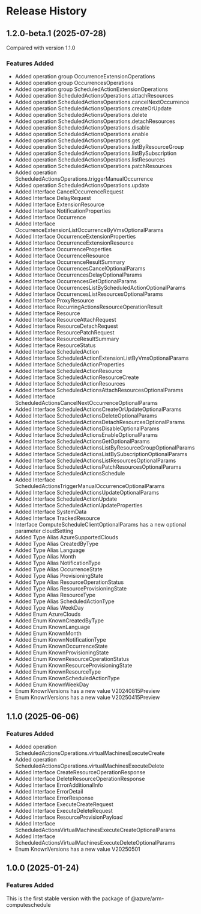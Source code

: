 # Release History

## 1.2.0-beta.1 (2025-07-28)
Compared with version 1.1.0

### Features Added
  - Added operation group OccurrenceExtensionOperations
  - Added operation group OccurrencesOperations
  - Added operation group ScheduledActionExtensionOperations
  - Added operation ScheduledActionsOperations.attachResources
  - Added operation ScheduledActionsOperations.cancelNextOccurrence
  - Added operation ScheduledActionsOperations.createOrUpdate
  - Added operation ScheduledActionsOperations.delete
  - Added operation ScheduledActionsOperations.detachResources
  - Added operation ScheduledActionsOperations.disable
  - Added operation ScheduledActionsOperations.enable
  - Added operation ScheduledActionsOperations.get
  - Added operation ScheduledActionsOperations.listByResourceGroup
  - Added operation ScheduledActionsOperations.listBySubscription
  - Added operation ScheduledActionsOperations.listResources
  - Added operation ScheduledActionsOperations.patchResources
  - Added operation ScheduledActionsOperations.triggerManualOccurrence
  - Added operation ScheduledActionsOperations.update
  - Added Interface CancelOccurrenceRequest
  - Added Interface DelayRequest
  - Added Interface ExtensionResource
  - Added Interface NotificationProperties
  - Added Interface Occurrence
  - Added Interface OccurrenceExtensionListOccurrenceByVmsOptionalParams
  - Added Interface OccurrenceExtensionProperties
  - Added Interface OccurrenceExtensionResource
  - Added Interface OccurrenceProperties
  - Added Interface OccurrenceResource
  - Added Interface OccurrenceResultSummary
  - Added Interface OccurrencesCancelOptionalParams
  - Added Interface OccurrencesDelayOptionalParams
  - Added Interface OccurrencesGetOptionalParams
  - Added Interface OccurrencesListByScheduledActionOptionalParams
  - Added Interface OccurrencesListResourcesOptionalParams
  - Added Interface ProxyResource
  - Added Interface RecurringActionsResourceOperationResult
  - Added Interface Resource
  - Added Interface ResourceAttachRequest
  - Added Interface ResourceDetachRequest
  - Added Interface ResourcePatchRequest
  - Added Interface ResourceResultSummary
  - Added Interface ResourceStatus
  - Added Interface ScheduledAction
  - Added Interface ScheduledActionExtensionListByVmsOptionalParams
  - Added Interface ScheduledActionProperties
  - Added Interface ScheduledActionResource
  - Added Interface ScheduledActionResourceCreate
  - Added Interface ScheduledActionResources
  - Added Interface ScheduledActionsAttachResourcesOptionalParams
  - Added Interface ScheduledActionsCancelNextOccurrenceOptionalParams
  - Added Interface ScheduledActionsCreateOrUpdateOptionalParams
  - Added Interface ScheduledActionsDeleteOptionalParams
  - Added Interface ScheduledActionsDetachResourcesOptionalParams
  - Added Interface ScheduledActionsDisableOptionalParams
  - Added Interface ScheduledActionsEnableOptionalParams
  - Added Interface ScheduledActionsGetOptionalParams
  - Added Interface ScheduledActionsListByResourceGroupOptionalParams
  - Added Interface ScheduledActionsListBySubscriptionOptionalParams
  - Added Interface ScheduledActionsListResourcesOptionalParams
  - Added Interface ScheduledActionsPatchResourcesOptionalParams
  - Added Interface ScheduledActionsSchedule
  - Added Interface ScheduledActionsTriggerManualOccurrenceOptionalParams
  - Added Interface ScheduledActionsUpdateOptionalParams
  - Added Interface ScheduledActionUpdate
  - Added Interface ScheduledActionUpdateProperties
  - Added Interface SystemData
  - Added Interface TrackedResource
  - Interface ComputeScheduleClientOptionalParams has a new optional parameter cloudSetting
  - Added Type Alias AzureSupportedClouds
  - Added Type Alias CreatedByType
  - Added Type Alias Language
  - Added Type Alias Month
  - Added Type Alias NotificationType
  - Added Type Alias OccurrenceState
  - Added Type Alias ProvisioningState
  - Added Type Alias ResourceOperationStatus
  - Added Type Alias ResourceProvisioningState
  - Added Type Alias ResourceType
  - Added Type Alias ScheduledActionType
  - Added Type Alias WeekDay
  - Added Enum AzureClouds
  - Added Enum KnownCreatedByType
  - Added Enum KnownLanguage
  - Added Enum KnownMonth
  - Added Enum KnownNotificationType
  - Added Enum KnownOccurrenceState
  - Added Enum KnownProvisioningState
  - Added Enum KnownResourceOperationStatus
  - Added Enum KnownResourceProvisioningState
  - Added Enum KnownResourceType
  - Added Enum KnownScheduledActionType
  - Added Enum KnownWeekDay
  - Enum KnownVersions has a new value V20240815Preview
  - Enum KnownVersions has a new value V20250415Preview

    
## 1.1.0 (2025-06-06)
    
### Features Added

  - Added operation ScheduledActionsOperations.virtualMachinesExecuteCreate
  - Added operation ScheduledActionsOperations.virtualMachinesExecuteDelete
  - Added Interface CreateResourceOperationResponse
  - Added Interface DeleteResourceOperationResponse
  - Added Interface ErrorAdditionalInfo
  - Added Interface ErrorDetail
  - Added Interface ErrorResponse
  - Added Interface ExecuteCreateRequest
  - Added Interface ExecuteDeleteRequest
  - Added Interface ResourceProvisionPayload
  - Added Interface ScheduledActionsVirtualMachinesExecuteCreateOptionalParams
  - Added Interface ScheduledActionsVirtualMachinesExecuteDeleteOptionalParams
  - Enum KnownVersions has a new value V20250501
    
    
## 1.0.0 (2025-01-24)

### Features Added

This is the first stable version with the package of @azure/arm-computeschedule

